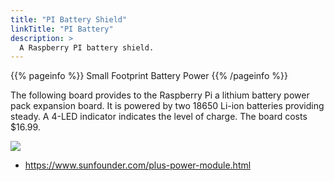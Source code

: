 ```yaml
---
title: "PI Battery Shield"
linkTitle: "PI Battery"
description: >
  A Raspberry PI battery shield.
---
```


{{% pageinfo %}}
Small Footprint Battery Power
{{% /pageinfo %}}


The following board provides to the Raspberry Pi a lithium battery power
pack expansion board. It is powered by two 18650 Li-ion batteries
providing steady. A 4-LED indicator indicates the level of charge. The
board costs \$16.99.

![](../power_pi.png)
* <https://www.sunfounder.com/plus-power-module.html>
